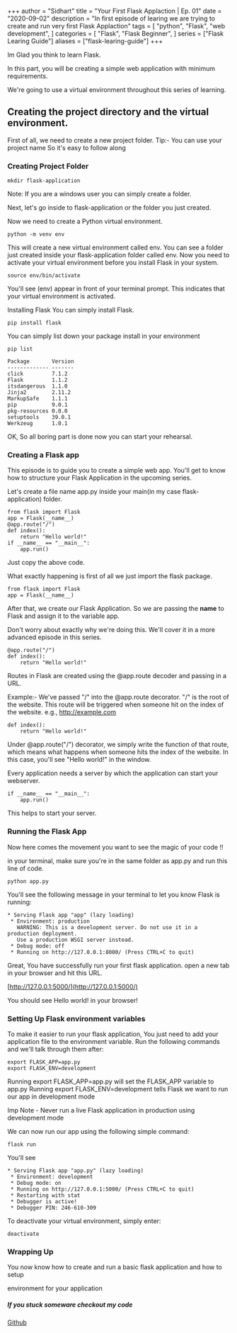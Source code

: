 +++
author = "Sidhart"
title = "Your First Flask Applaction | Ep. 01"
date = "2020-09-02"
description = "In first episode of learing we are trying to create and run very first Flask Applaction"
tags = [
    "python",
    "Flask",
    "web development",
]
categories = [
    "Flask",
    "Flask Beginner",
]
series = ["Flask Learing Guide"]
aliases = ["flask-learing-guide"]
+++



Im Glad you think to learn Flask.

In this part, you will be creating a simple web application with minimum requirements.

We're going to use a virtual environment throughout this series of learning. 
<!--more-->
## Creating the project directory and the virtual environment.

First of all, we need to create a new project folder.
Tip:- You can use your project name So it's easy to follow along

### Creating Project Folder
```shell
mkdir flask-application
```
Note: If you are a windows user you can simply create a folder.

Next, let's go inside to flask-application or the folder you just created.

Now we need to create a Python virtual environment.
```shell
python -m venv env
```
This will create a new virtual environment called env. You can see a folder just created inside your flask-application folder called env. Now you need to activate your virtual environment before you install Flask in your system.
```shell
source env/bin/activate
```
You'll see (env) appear in front of your terminal prompt. This indicates that your virtual environment is activated.

Installing Flask
You can simply install Flask.
```shell
pip install flask
```
You can simply list down your package install in your environment
```shell
pip list

Package       Version
------------- -------
click         7.1.2  
Flask         1.1.2  
itsdangerous  1.1.0  
Jinja2        2.11.2 
MarkupSafe    1.1.1  
pip           9.0.1  
pkg-resources 0.0.0  
setuptools    39.0.1 
Werkzeug      1.0.1 
```
OK, So all boring part is done now you can start your rehearsal.

### Creating a Flask app

This episode is to guide you to create a simple web app. You'll get to know how to structure your Flask Application in the upcoming series.

Let's create a file name app.py inside your main(in my case flask-application) folder.
```shell
from flask import Flask
app = Flask(__name__)
@app.route("/")
def index():
    return "Hello world!"
if __name__ == "__main__":
    app.run()
```
Just copy the above code.

What exactly happening is first of all we just import the flask package.
```
from flask import Flask
app = Flask(__name__)
```
After that, we create our Flask Application. So we are passing the __name__ to Flask and assign it to the variable app.

Don't worry about exactly why we're doing this. We'll cover it in a more advanced episode in this series.
```shell
@app.route("/")
def index():
    return "Hello world!"
```
Routes in Flask are created using the @app.route decoder and passing in a URL.

Example:- We've passed "/" into the @app.route decorator. "/" is the root of the website.
This route will be triggered when someone hit on the index of the website. e.g., http://example.com
```shell
def index():
    return "Hello world!"
```
Under @app.route("/") decorator, we simply write the function of that route, which means what happens when someone hits the index of the website.
In this case, you'll see "Hello world!" in the window.

Every application needs a server by which the application can start your webserver.
```shell
if __name__ == "__main__":
    app.run()
```
This helps to start your server.


### Running the Flask App

Now here comes the movement you want to see the magic of your code !!

in your terminal, make sure you're in the same folder as app.py and run this line of code.
```shell
python app.py
```
You'll see the following message in your terminal to let you know Flask is running:
```
* Serving Flask app "app" (lazy loading)
 * Environment: production
   WARNING: This is a development server. Do not use it in a production deployment.
   Use a production WSGI server instead.
 * Debug mode: off
 * Running on http://127.0.0.1:8000/ (Press CTRL+C to quit)
```
Great, You have successfully run your first flask application.
open a new tab in your browser and hit this URL.

[http://127.0.0.1:5000/](http://127.0.0.1:5000/)

You should see Hello world! in your browser!

### Setting Up Flask environment variables

To make it easier to run your flask application, You just need to add your application file to the environment variable. Run the following commands and we'll talk through them after:
```shell
export FLASK_APP=app.py
export FLASK_ENV=development
```
Running export FLASK_APP=app.py will set the FLASK_APP variable to app.py
Running export FLASK_ENV=development tells Flask we want to run our app in development mode

Imp Note - Never run a live Flask application in production using development mode

We can now run our app using the following simple command:
```shell
flask run
```
You'll see
```
* Serving Flask app "app.py" (lazy loading)
 * Environment: development
 * Debug mode: on
 * Running on http://127.0.0.1:5000/ (Press CTRL+C to quit)
 * Restarting with stat
 * Debugger is active!
 * Debugger PIN: 246-610-309
```

To deactivate your virtual environment, simply enter:

```shell
deactivate
```

### Wrapping Up

You now know how to  create and run a basic flask application and how to setup 

environment for your application


##### If you stuck someware checkout my code
[Github](https://github.com/Apex1000/)